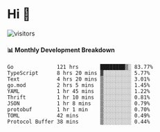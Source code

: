 # Hi 👋
 
![visitors](https://visitor-badge.glitch.me/badge?page_id=sorcererxw.sorcererx)

#### 📊 Monthly Development Breakdown

<!--START_SECTION:waka-->
```text
Go              121 hrs       ████████▒░ 83.77%
TypeScript      8 hrs 20 mins ▓░░░░░░░░░ 5.77%
Text            4 hrs 20 mins ▒░░░░░░░░░ 3.01%
go.mod          2 hrs 5 mins  ▒░░░░░░░░░ 1.45%
YAML            1 hr 45 mins  ▒░░░░░░░░░ 1.22%
Thrift          1 hr 10 mins  ▒░░░░░░░░░ 0.81%
JSON            1 hr 8 mins   ▒░░░░░░░░░ 0.79%
protobuf        1 hr 1 min    ▒░░░░░░░░░ 0.70%
TOML            42 mins       ▒░░░░░░░░░ 0.49%
Protocol Buffer 38 mins       ▒░░░░░░░░░ 0.44%
```
<!--END_SECTION:waka-->
